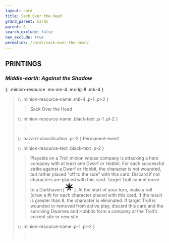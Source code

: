 ```yaml
---
layout: card
title: Sack Over the Head
grand_parent: Cards
parent: S
search_exclude: false
nav_exclude: true
permalink: /cards/sack-over-the-head/
---
```


## PRINTINGS


### _Middle-earth: Against the Shadow_

{: .minion-resource .mx-sm-4 .mx-lg-8 .mb-4 }
> {: .minion-resource-name .mb-4 .p-1 .pl-2 }
> > <div class="hazard-mp"></div>
> > <div class="card-name">Sack Over the Head</div>
>
> {: .minion-resource-name .black-text .p-1 .pl-2 }
> > &nbsp;
>
> {: .hazard-classification .pr-2 }
> Permanent-event
>
> {: .minion-resource-text .black-text .p-2 }
> > Playable on a Troll minion whose company is attacking a hero company with at least one Dwarf or Hobbit. For each successful strike against a Dwarf or Hobbit, the character is not wounded, but rather placed "off to the side" with this card. Discard if not characters are placed with this card. Target Troll cannot move to a Darkhaven \[![](/assets/images/dark-haven.svg)]. At the start of your turn, make a roll (draw a #) for each character placed with this card. If the result is greater than 8, the character is eliminated. If target Troll is wounded or removed from active play, discard this card and the surviving Dwarves and Hobbits form a company at the Troll's current site or new site. 
> 
> {: .minion-resource-name .p-1 .pr-2 }
> > <div class="card-shield"></div>
> > <div class="card-corruption-white">&nbsp;</div>
